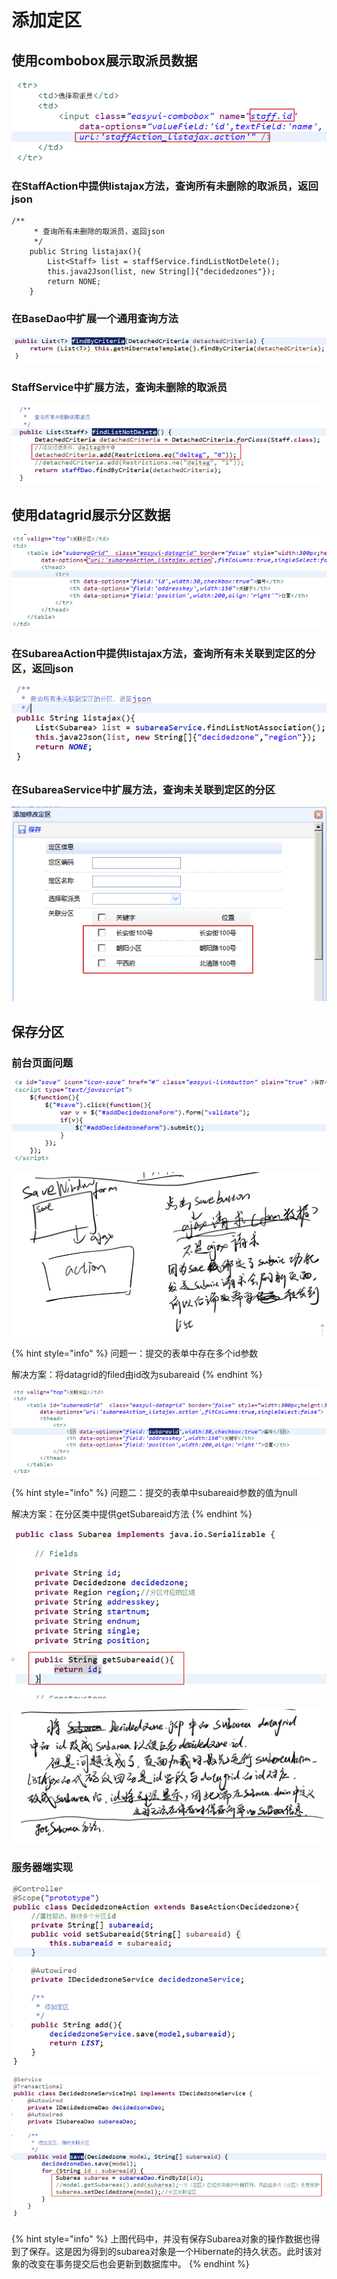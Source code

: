 # 添加定区

## 使用combobox展示取派员数据

![](../../../../.gitbook/assets/image%20%28129%29.png)

### 在StaffAction中提供listajax方法，查询所有未删除的取派员，返回json

```text
/**
	 * 查询所有未删除的取派员，返回json
	 */
	public String listajax(){
		List<Staff> list = staffService.findListNotDelete();
		this.java2Json(list, new String[]{"decidedzones"});
		return NONE;
	}

```

### 在BaseDao中扩展一个通用查询方法

![](../../../../.gitbook/assets/image%20%2849%29.png)

### StaffService中扩展方法，查询未删除的取派员

![](../../../../.gitbook/assets/image%20%28125%29.png)

## 使用datagrid展示分区数据

![](../../../../.gitbook/assets/image%20%28111%29.png)

### 在SubareaAction中提供listajax方法，查询所有未关联到定区的分区，返回json

![](../../../../.gitbook/assets/image%20%2883%29.png)

### 在SubareaService中扩展方法，查询未关联到定区的分区

![](../../../../.gitbook/assets/image%20%283%29.png)

## 保存分区

### 前台页面问题

![](../../../../.gitbook/assets/image%20%2876%29.png)

![](../../../../.gitbook/assets/image%20%28126%29.png)

{% hint style="info" %}
问题一：提交的表单中存在多个id参数

解决方案：将datagrid的filed由id改为subareaid
{% endhint %}

![](../../../../.gitbook/assets/image%20%28147%29.png)

{% hint style="info" %}
问题二：提交的表单中subareaid参数的值为null

解决方案：在分区类中提供getSubareaid方法
{% endhint %}

![](../../../../.gitbook/assets/image%20%28100%29.png)

![](../../../../.gitbook/assets/image%20%2844%29.png)

### 服务器端实现

![](../../../../.gitbook/assets/image%20%2820%29.png)

![](../../../../.gitbook/assets/image%20%28114%29.png)

{% hint style="info" %}
上图代码中，并没有保存Subarea对象的操作数据也得到了保存。这是因为得到的subarea对象是一个Hibernate的持久状态。此时该对象的改变在事务提交后也会更新到数据库中。
{% endhint %}


